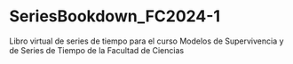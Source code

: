 # SeriesBookdown_FC2024-1
 Libro virtual de series de tiempo para el curso Modelos de Supervivencia y de Series de Tiempo de la Facultad de Ciencias
